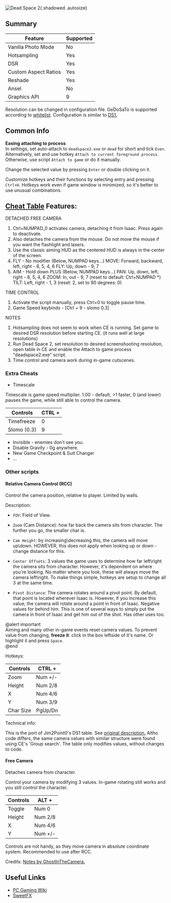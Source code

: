 ![Dead Space 2](../Images/DeadSpace2_header.png "Shot by Jim2point0"){.shadowed .autosize}

## Summary

Feature | Supported
--|--
Vanilla Photo Mode | No
Hotsampling | Yes
DSR | Yes
Custom Aspect Ratios | Yes
Reshade | Yes 
Ansel | No
Graphics API | 9

Resolution can be changed in configuration file. GeDoSaTo is supported according to [whitelist](https://github.com/PeterTh/gedosato/blob/master/pack/config/whitelist.txt#L52). 
Configuration is similar to [DS1.](https://steamcommunity.com/sharedfiles/filedetails/?id=604010024) 

## Common Info

**Easing attaching to process**  
In settings, set auto-attach to `deadspace2.exe` or `dead` for short and tick `Even`.  
Alternatively, set and use hotkey `Attach to current foreground process`.  
Otherwise, use script `Attach to game` or do it manually.

Change the selected value by pressing `Enter` or double clicking on it.

Customize hotkeys and their functions by selecting entry and pressing `Ctrl+H`. Hotkeys work even if game window is minimized, so it's better to use unusual combinations.

## [Cheat Table](../CheatTables/deadspace2_v2a.CT) Features:

DETACHED FREE CAMERA
  1. Ctrl+NUMPAD_0 activates camera, detaching it from Isaac. Press again to deactivate.
  2. Also detaches the camera from the mouse. Do not move the mouse if you want the flashlight and lasers. 
  3. Use the classic aiming HUD as the centered HUD is always in the center of the screen. 
  4. FLY - No modifier
      (Below, NUMPAD keys...)
      MOVE: Forward, backward, left, right - 8, 5, 4, 6
      FLY: Up, down - 9, 7
  5. AIM - Hold down PLUS
      (Below, NUMPAD keys...) 
      PAN: Up, down, left, right - 8, 5, 4, 6
      ZOOM: In, out - 9, 7 (reset to default: Ctrl+NUMPAD *)
      TILT: Left, right - 1, 3 (reset: 2, set to 90 degrees: 0)

TIME CONTROL
  1. Activate the script manually, press Ctrl+0 to toggle pause time.
  2. Game Speed  keybinds - [Ctrl + 9 - slomo 0.3]

NOTES
  1. Hotsampling does not seem to work when CE is running. Set game to desired DSR resolution before starting CE. (it runs well at large resolutions)
  2. Run Dead Space 2, set resolution to desired screenshooting resolution, open table in CE and enable the Attach to game process "deadspace2.exe" script.
  3. Time control and camera work during in-game cutscenes.

### Extra Cheats

- Timescale

Timescale is game speed multiplier. 1.00 - default, >1 faster, 0 (and lower) pauses the game, while still able to control the camera. 

Controls|CTRL +
--|--
Timefreeze|0
Slomo (0.3)|9

- Invisible - enemies don't see you.
- Disable Gravity - 0g anywhere.
- New Game Checkpoint & Suit Changer
- ...

### Other scripts

#### Relative Camera Control (RCC)
Control the camera position, relative to player. Limited by walls. 

Description:

- `FOV`: Field of View.
- `Zoom` (Cam Distance): how far back the camera sits from character. The further you go, the smaller char is. 

- `Cam Height`: by increasing\decreasing this, the camera will move up\down. HOWEVER, this does not apply when looking up or down - change distance for this.

- `Center Offsets`: 3 values the game uses to determine how far left\right the camera sits from character. However, it's dependent on where you're looking. No matter where you look, these will always move the camera left\right. To make things simple, hotkeys are setup to change all 3 at the same time.

- `Pivot Distance`: The camera rotates around a pivot point. By default, that point is located wherever Isaac is. However, if you increase this value, the camera will rotate around a point in front of Isaac. Negative values for behind him. This is one of several ways to simply put the camera in front of Isaac and get him out of the shot. Has other uses too.

@alert important  
Aiming and many other in-game events reset camera values. To prevent value from changing, **freeze it**: click in the box leftside of it's name. Or highlight it and press `Space`.  
@end

Hotkeys:

Controls|CTRL +
--|--
Zoom|Num +/-
Height|Num 2/8
X|Num 4/6
Y|Num 3/9
Char Size|PgUp/Dn

Technical info: 

This is the port of Jim2Point0's DS1 table. See [original description.](https://web.archive.org/web/20141021190640/flickr.com/groups/deadendthrills/discuss/72157631765632995/) Altho code differs, the same camera values with similar structure were found using CE's 'Group search'. The table only modifies values, without changes to code.

#### Free Camera
Detaches camera from character. 

Control your camera by modifying 3 values. In-game rotating still works and you still control the character. 

Controls|ALT +
--|--
Toggle|Num 0
Height|Num 2/8
X|Num 4/6
Y|Num +/-

Controls are not handy, as they move camera in absolute coordinate system. Recommended to use after RCC.

Credits: [Notes by GhostInTheCamera.](https://github.com/ghostinthecamera/PhotomodeCheatTables/blob/master/WIP/Dead%20Space%202/notes.txt)

## Useful Links

- [PC Gaming Wiki](https://www.pcgamingwiki.com/wiki/Dead_Space_2)
- [SweetFX](https://sfx.thelazy.net/games/game/30/)
